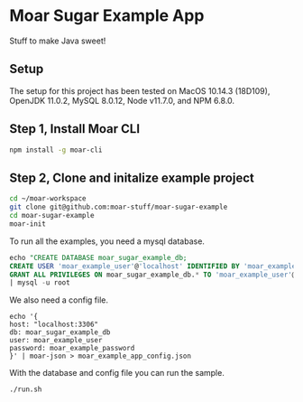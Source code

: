 # Moar Sugar Example App

Stuff to make Java sweet!

Setup
-----

The setup for this project has been tested on MacOS 10.14.3 (18D109), OpenJDK 11.0.2, MySQL 8.0.12, Node v11.7.0, and NPM 6.8.0.

## Step 1, Install Moar CLI

```bash
npm install -g moar-cli
```

## Step 2, Clone and initalize example project

```bash
cd ~/moar-workspace
git clone git@github.com:moar-stuff/moar-sugar-example
cd moar-sugar-example
moar-init
```

To run all the examples, you need a mysql database.

```sql
echo "CREATE DATABASE moar_sugar_example_db;
CREATE USER 'moar_example_user'@'localhost' IDENTIFIED BY 'moar_example_password';
GRANT ALL PRIVILEGES ON moar_sugar_example_db.* TO 'moar_example_user'@'localhost';" \
| mysql -u root
```

We also need a config file.

```
echo '{
host: "localhost:3306"
db: moar_sugar_example_db
user: moar_example_user
password: moar_example_password
}' | moar-json > moar_example_app_config.json
```

With the database and config file you can run the sample.

```
./run.sh
```
